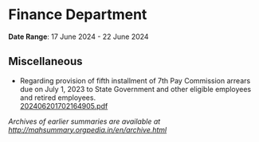 # Finance Department

**Date Range**: 17 June 2024 - 22 June 2024


## Miscellaneous
- Regarding provision of fifth installment of 7th Pay Commission arrears due on July 1, 2023 to State Government and other eligible employees and retired employees.\
  [202406201702164905.pdf](https://gr.maharashtra.gov.in/Site/Upload/Government%20Resolutions/English/202406201702164905.pdf)


*Archives of earlier summaries are available at http://mahsummary.orgpedia.in/en/archive.html*